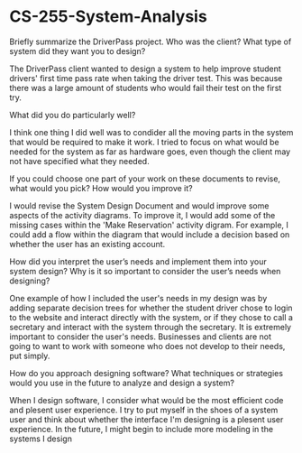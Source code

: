 # CS-255-System-Analysis
Briefly summarize the DriverPass project. Who was the client? What type of system did they want you to design?

The DriverPass client wanted to design a system to help improve student drivers' first time pass rate when taking the driver test. This was because there was a large amount of students who would fail their test on the first try.

What did you do particularly well?

I think one thing I did well was to condider all the moving parts in the system that would be required to make it work. I tried to focus on what would be needed for the system as far as hardware goes, even though the client may not have specified what they needed.

If you could choose one part of your work on these documents to revise, what would you pick? How would you improve it?

I would revise the System Design Document and would improve some aspects of the activity diagrams. To improve it, I would add some of the missing cases within the 'Make Reservation' activity digram. For example, I could add a flow within the diagram that would include a decision based on whether the user has an existing account.

How did you interpret the user’s needs and implement them into your system design? Why is it so important to consider the user’s needs when designing?

One example of how I included the user's needs in my design was by adding separate decision trees for whether the student driver chose to login to the website and interact directly with the system, or if they chose to call a secretary and interact with the system through the secretary. It is extremely important to consider the user's needs. Businesses and clients are not going to want to work with someone who does not develop to their needs, put simply.

How do you approach designing software? What techniques or strategies would you use in the future to analyze and design a system?

When I design software, I consider what would be the most efficient code and plesent user experience. I try to put myself in the shoes of a system user and think about whether the interface I'm designing is a plesent user experience. In the future, I might begin to include more modeling in the systems I design
